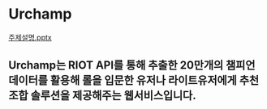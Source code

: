 # Urchamp
[주제설명.pptx](https://github.com/dlaghwls1104/Urchamp/files/8960019/Capston.pptx)

## Urchamp는 RIOT API를 통해 추출한 20만개의 챔피언 데이터를 활용해 롤을 입문한 유저나 라이트유저에게 추천 조합 솔루션을 제공해주는 웹서비스입니다.
